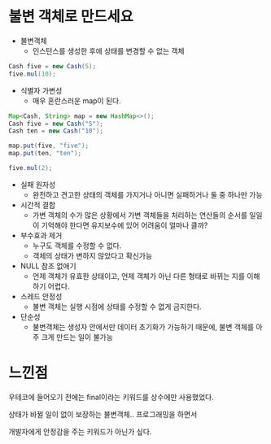 # 불변 객체로 만드세요

- 불변객체
  - 인스턴스를 생성한 후에 상태를 변경할 수 없는 객체

```java
Cash five = new Cash(5);
five.mul(10);
```



- 식별자 가변성
  - 매우 혼란스러운 map이 된다.

```java
Map<Cash, String> map = new HashMap<>();
Cash five = new Cash("5");
Cash ten = new Cash("10");

map.put(five, "five");
map.put(ten, "ten");

five.mul(2);
```



- 실패 원자성
  - 완전하고 견고한 상태의 객체를 가지거나 아니면 실패하거나 둘 중 하나만 가능
- 시간적 결합
  - 가변 객체의 수가 많은 상황에서 가변 객체들을 처리하는 연산들의 순서를 일일이 기억해야 한다면 유지보수에 있어 어려움이 얼마나 클까?
- 부수효과 제거
  - 누구도 객체를 수정할 수 없다.
  - 객체의 상태가 변하지 않았다고 확신가능
- NULL 참조 없애기
  - 언제 객체가 유효한 상태이고, 언제 객체가 아닌 다른 형태로 바뀌는 지를 이해하기 어렵다.
- 스레드 안정성
  - 불변 객체는 실행 시점에 상태를 수정할 수 없게 금지한다.
- 단순성
  - 불변객체는 생성자 안에서만 데이터 초기화가 가능하기 때문에, 불변 객체를 아주 크게 만드는 일이 불가능



# 느낀점

우테코에 들어오기 전에는 final이라는 키워드를 상수에만 사용했었다.

상태가 바뀔 일이 없이 보장하는 불변객체.. 프로그래밍을 하면서

개발자에게 안정감을 주는 키워드가 아닌가 싶다.